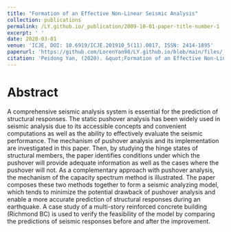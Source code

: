 ```yaml
---
title: "Formation of an Effective Non-Linear Seismic Analysis"
collection: publications
permalink: /LY.github.io/_publication/2009-10-01-paper-title-number-1
excerpt: ' '
date: 2020-03-01
venue: 'ICJE, DOI: 10.6919/ICJE.201910_5(11).0017, ISSN: 2414-1895'
paperurl: 'https://github.com/LorenYan98/LY.github.io/blob/main/files/_Pushover_Research%20paperICJE-5-11-120-129.pdf'
citation: 'Peidong Yan, (2020). &quot;Formation of an Effective Non-Linear Seismic Analysis.&quot; <i>ICJE</i>. 1(1).'
---
```

Abstract
===
A comprehensive seismic analysis system is essential for the prediction of structural responses. The static pushover analysis has been widely used in seismic analysis due to its accessible concepts and convenient computations as well as the ability to effectively evaluate the seismic performance. The mechanism of pushover analysis and its implementation are investigated in this paper. Then, by studying the hinge states of structural members, the paper identifies conditions under which the pushover will provide adequate information as well as the cases where the pushover will not. As a complementary approach with pushover analysis, the mechanism of the capacity spectrum method is illustrated. The paper composes these two methods together to form a seismic analyzing model, which tends to minimize the potential drawback of pushover analysis and enable a more accurate prediction of structural responses during an earthquake. A case study of a multi-story reinforced concrete building (Richmond BC) is used to verify the feasibility of the model by comparing the predictions of seismic responses before and after the improvement.
